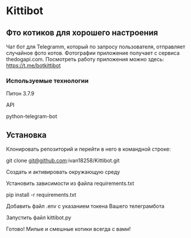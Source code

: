 # Kittibot

## Фто котиков для хорошего настроения

Чат бот для Telegramm, который по запросу пользователя, отправляет случайное фото котов.
Фотографии приложение получает с сервиса thedogapi.com.
Посмотреть работу приложения можно здесь: https://t.me/botkittibot

### Используемые технологии
Питон 3.7.9

API

python-telegram-bot
## Установка
Клонировать репозиторий и перейти в него в командной строке:

git clone git@github.com:ivan18258/Kittibot.git

Cоздать и активировать окружающую среду

Установить зависимости из файла requirements.txt

pip install -r requirements.txt

Добавить файл .env c указанием токена Вашего телеграмбота

Запустить файл kittibot.py

Готово! Милые и смешные котики всегда с вами! 